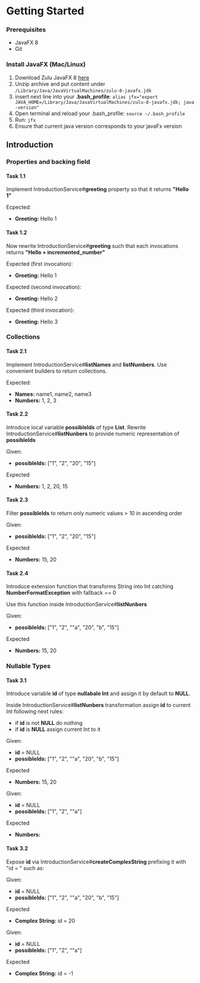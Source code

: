 # Getting Started

### Prerequisites
* JavaFX 8
* Git

### Install JavaFX (Mac/Linux)

1. Download Zulu JavaFX 8 [here](https://www.azul.com/downloads/zulu-community/?&architecture=x86-64-bit&package=jdk-fx)
2. Unzip archive and put content under `/Library/Java/JavaVirtualMachines/zulu-8-javafx.jdk`
3. insert next line into your **.bash_profile**: 
    `alias jfx="export JAVA_HOME=/Library/Java/JavaVirtualMachines/zulu-8-javafx.jdk; java -version"`
4. Open terminal and reload your .bash_profile: `source ~/.bash_profile`
5. Run: `jfx`
6. Ensure that current java version corresponds to your javaFx version

## Introduction

### Properties and backing field

#### Task 1.1
Implement IntroductionService#**greeting** property so that it returns **"Hello 1"**

Ecpected:
- **Greeting:** Hello 1

#### Task 1.2
Now rewrite IntroductionService#**greeting** such that each invocations returns **"Hello + incremented_number"**

Expected (first invocation):
- **Greeting:** Hello 1

Expected (second invocation):
- **Greeting:** Hello 2

Expected (third invocation):
- **Greeting:** Hello 3

### Collections

#### Task 2.1
Implement IntroductionService#**listNames** and **listNumbers**. Use convenient builders to return collections.

Expected:
- **Names:** name1, name2, name3
- **Numbers:** 1, 2, 3

#### Task 2.2
Introduce local variable **possibleIds** of type **List<String>**. Rewrite IntroductionService#**listNunbers** to provide
numeric representation of **possibleIds**

Given:
- **possibleIds:** ["1", "2", "20", "15"]

Expected
- **Numbers:** 1, 2, 20, 15

#### Task 2.3
Filter **possibleIds** to return only numeric values > 10 in ascending order

Given:
- **possibleIds:** ["1", "2", "20", "15"]

Expected
- **Numbers:** 15, 20

#### Task 2.4
Introduce extension function that transforms String into Int catching **NumberFormatException** with fallback == 0

Use this function inside IntroductionService#**listNunbers**

Given:
- **possibleIds:** ["1", "2", ""a", "20", "b", "15"]

Expected
- **Numbers:** 15, 20

### Nullable Types

#### Task 3.1
Introduce variable **id** of type **nullabale Int** and assign it by default to **NULL**.

Inside IntroductionService#**listNunbers** transformation assign **id** to current Int following next rules:
- if **id** is not **NULL** do nothing
- if **id** is **NULL** assign current Int to it

Given:
- **id** = NULL
- **possibleIds:** ["1", "2", ""a", "20", "b", "15"]

Expected
- **Numbers:** 15, 20

Given:
- **id** = NULL
- **possibleIds:** ["1", "2", ""a"]

Expected
- **Numbers:**

#### Task 3.2

Expose **id** via IntroductionService#**createComplexString** prefixing it with "id = " such as:

Given:
- **id** = NULL
- **possibleIds:** ["1", "2", ""a", "20", "b", "15"]

Expected
- **Complex String:** id = 20

Given:
- **id** = NULL
- **possibleIds:** ["1", "2", ""a"]

Expected
- **Complex String:** id = -1